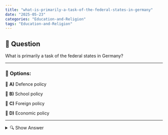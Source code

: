 ```yaml
---
title: "what-is-primarily-a-task-of-the-federal-states-in-germany"
date: "2025-05-23"
categories: "Education-and-Religion"
tags: "Education-and-Religion"
---
```


## 📌 **Question**

What is primarily a task of the federal states in Germany?



---

### 📝 **Options:**

🔘 **A)** Defence policy

🔘 **B)** School policy

🔘 **C)** Foreign policy

🔘 **D)** Economic policy

---

<details>
  <summary>🔍 Show Answer</summary>

  <p>
💡  <b>Correct Answer:</b>  b
  </p>
  <p>
    📖<b>Explanation:</b>
    
  </p>
</details>

